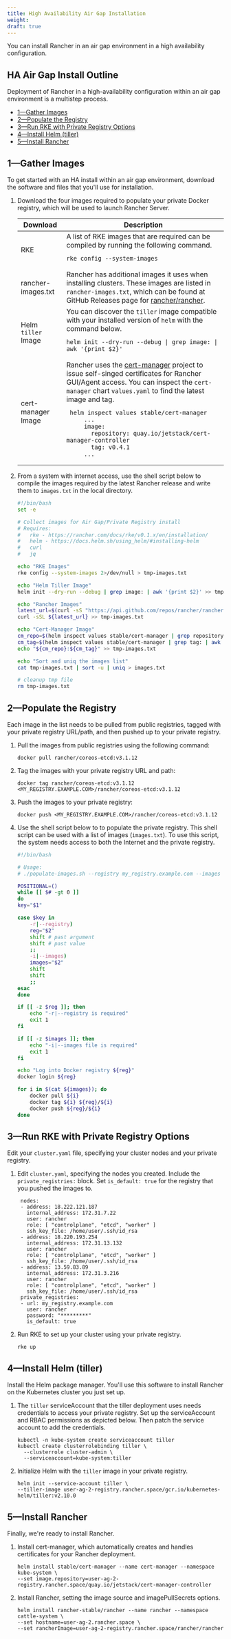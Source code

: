 ```yaml
---
title: High Availability Air Gap Installation
weight: 
draft: true
---
```


You can install Rancher in an air gap environment in a high availability configuration.

## HA Air Gap Install Outline

Deployment of Rancher in a high-availability configuration within an air gap environment is a multistep process.

<!-- TOC -->


- [1—Gather Images](#1gather-images)
- [2—Populate the Registry](#2populate-the-registry)
- [3—Run RKE with Private Registry Options](#3run-rke-with-private-registry-options)
- [4—Install Helm (tiller)](#4install-helm-tiller)
- [5—Install Rancher](#5install-rancher)

<!-- /TOC -->

## 1—Gather Images

To get started with an HA install within an air gap environment, download the software and files that you'll use for installation.

1. Download the four images required to populate your private Docker registry, which will be used to launch Rancher Server.
    
    
    <table>
        <thead>
            <tr>
                <th>Download</th>
                <th>Description</th>
            </tr>
        </thead>
        <tbody>
            <tr>
                <td>RKE</td>
                <td>
                    A list of RKE images that are required can be compiled by running the following command.
                    <pre><code>rke config --system-images</code></pre>
                </td>
            </tr>
            <tr>
                <td>rancher-images.txt</td>
                <td> Rancher has additional images it uses when installing clusters. These images are listed in <code>rancher-images.txt</code>, which can be found at GitHub Releases page for <a href="https://github.com/rancher/rancher/releases">rancher/rancher</a>.</td>
            </tr>
            <tr>
                <td>Helm <code>tiller</code> Image</td>
                <td>
                    You can discover the <code>tiller</code> image compatible with your installed version of <code>helm</code> with the command below.
                    <pre><code>helm init --dry-run --debug | grep image: | awk '{print $2}'</code></pre>
                </td>
            </tr>
            <tr>
                <td>cert-manager Image</td>
                <td>Rancher uses the <a href="https://github.com/jetstack/cert-manager">cert-manager</a> project to issue self-singed certificates for Rancher GUI/Agent access. You can inspect the <code>cert-manager</code> chart <code>values.yaml</code> to find the latest image and tag.
                <pre><code> helm inspect values stable/cert-manager
        ...
        image:
          repository: quay.io/jetstack/cert-manager-controller
          tag: v0.4.1
        ...</code></pre>
                </td>
            </tr>
        </tbody>
    </table>
    
1. From a system with internet access, use the shell script below to compile the images required by the latest Rancher release and write them to `images.txt` in the local directory.

    ```bash
    #!/bin/bash
    set -e
    
    # Collect images for Air Gap/Private Registry install
    # Requires:
    #   rke - https://rancher.com/docs/rke/v0.1.x/en/installation/
    #   helm - https://docs.helm.sh/using_helm/#installing-helm
    #   curl
    #   jq
    
    echo "RKE Images"
    rke config --system-images 2>/dev/null > tmp-images.txt
    
    echo "Helm Tiller Image"
    helm init --dry-run --debug | grep image: | awk '{print $2}' >> tmp-images.txt
    
    echo "Rancher Images"
    latest_url=$(curl -sS "https://api.github.com/repos/rancher/rancher/releases/latest" | jq -r '.assets[]|select(.name=="rancher-images.txt")|.browser_download_url')
    curl -sSL ${latest_url} >> tmp-images.txt
    
    echo "Cert-Manager Image"
    cm_repo=$(helm inspect values stable/cert-manager | grep repository: | awk '{print $2}')
    cm_tag=$(helm inspect values stable/cert-manager | grep tag: | awk '{print $2}')
    echo "${cm_repo}:${cm_tag}" >> tmp-images.txt
    
    echo "Sort and uniq the images list"
    cat tmp-images.txt | sort -u | uniq > images.txt
    
    # cleanup tmp file
    rm tmp-images.txt
    ```

## 2—Populate the Registry

Each image in the list needs to be pulled from public registries, tagged with your private registry URL/path, and then pushed up to your private registry.

1. Pull the images from public registries using the following command:

    ```plain
    docker pull rancher/coreos-etcd:v3.1.12
    ```  

1. Tag the images with your private registry URL and path:
    
    ```plain
    docker tag rancher/coreos-etcd:v3.1.12 <MY_REGISTRY.EXAMPLE.COM>/rancher/coreos-etcd:v3.1.12
    ```  
1. Push the images to your private registry:

    ```plain
    docker push <MY_REGISTRY.EXAMPLE.COM>/rancher/coreos-etcd:v3.1.12
    ```

1. Use the shell script below to to populate the private registry. This shell script can be used with a list of images (`images.txt`). To use this script, the system needs access to both the Internet and the private registry.

    ```bash
    #!/bin/bash
    
    # Usage:
    # ./populate-images.sh --registry my_registry.example.com --images ./images.txt
    
    POSITIONAL=()
    while [[ $# -gt 0 ]]
    do
    key="$1"
    
    case $key in
        -r|--registry)
        reg="$2"
        shift # past argument
        shift # past value
        ;;
        -i|--images)
        images="$2"
        shift
        shift
        ;;
    esac
    done
    
    if [[ -z $reg ]]; then
        echo "-r|--registry is required"
        exit 1
    fi
    
    if [[ -z $images ]]; then
        echo "-i|--images file is required"
        exit 1
    fi
    
    echo "Log into Docker registry ${reg}"
    docker login ${reg}
    
    for i in $(cat ${images}); do
        docker pull ${i}
        docker tag ${i} ${reg}/${i}
        docker push ${reg}/${i}
    done
    ```

## 3—Run RKE with Private Registry Options

Edit your `cluster.yaml` file, specifying your cluster nodes and your private registry.

1. Edit `cluster.yaml`, specifying the nodes you created. Include the `private_registries:` block. Set `is_default: true` for the registry that you pushed the images to.
    
        nodes:
        - address: 18.222.121.187
          internal_address: 172.31.7.22
          user: rancher
          role: [ "controlplane", "etcd", "worker" ]
          ssh_key_file: /home/user/.ssh/id_rsa
        - address: 18.220.193.254
          internal_address: 172.31.13.132
          user: rancher
          role: [ "controlplane", "etcd", "worker" ]
          ssh_key_file: /home/user/.ssh/id_rsa
        - address: 13.59.83.89
          internal_address: 172.31.3.216
          user: rancher
          role: [ "controlplane", "etcd", "worker" ]
          ssh_key_file: /home/user/.ssh/id_rsa
        private_registries:
        - url: my_registry.example.com
          user: rancher
          password: "*********"
          is_default: true

    
1. Run RKE to set up your cluster using your private registry.
    
    ```
    rke up
    ```

## 4—Install Helm (tiller)

Install the Helm package manager. You'll use this software to install Rancher on the Kubernetes cluster you just set up.

1. The `tiller` serviceAccount that the tiller deployment uses needs credentials to access your private registry. Set up the serviceAccount and RBAC permissions as depicted below. Then patch the service account to add the credentials.

    ```
    kubectl -n kube-system create serviceaccount tiller
    kubectl create clusterrolebinding tiller \
      --clusterrole cluster-admin \
      --serviceaccount=kube-system:tiller
    ```

1. Initialize Helm with the `tiller` image in your private registry.

    ```
    helm init --service-account tiller \
    --tiller-image user-ag-2-registry.rancher.space/gcr.io/kubernetes-helm/tiller:v2.10.0
    ```

## 5—Install Rancher

Finally, we're ready to install Rancher.

1. Install cert-manager, which automatically creates and handles certificates for your Rancher deployment.
    
    ```
    helm install stable/cert-manager --name cert-manager --namespace kube-system \
    --set image.repository=user-ag-2-registry.rancher.space/quay.io/jetstack/cert-manager-controller
    ```

1. Install Rancher, setting the image source and imagePullSecrets options.

    ```plain
    helm install rancher-stable/rancher --name rancher --namespace cattle-system \
    --set hostname=user-ag-2.rancher.space \
    --set rancherImage=user-ag-2-registry.rancher.space/rancher/rancher
    ```

